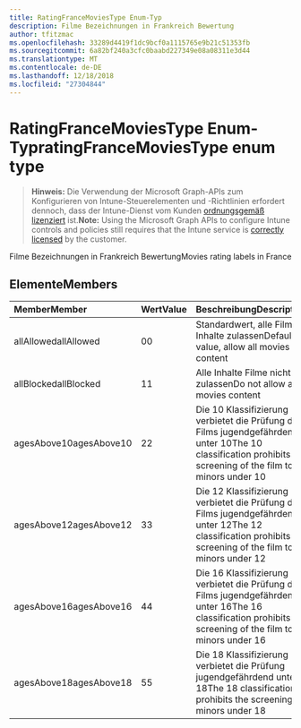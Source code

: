 ```yaml
---
title: RatingFranceMoviesType Enum-Typ
description: Filme Bezeichnungen in Frankreich Bewertung
author: tfitzmac
ms.openlocfilehash: 33289d4419f1dc9bcf0a1115765e9b21c51353fb
ms.sourcegitcommit: 6a82bf240a3cfc0baabd227349e08a08311e3d44
ms.translationtype: MT
ms.contentlocale: de-DE
ms.lasthandoff: 12/18/2018
ms.locfileid: "27304844"
---
```

# <a name="ratingfrancemoviestype-enum-type"></a><span data-ttu-id="e3658-103">RatingFranceMoviesType Enum-Typ</span><span class="sxs-lookup"><span data-stu-id="e3658-103">ratingFranceMoviesType enum type</span></span>

> <span data-ttu-id="e3658-104">**Hinweis:** Die Verwendung der Microsoft Graph-APIs zum Konfigurieren von Intune-Steuerelementen und -Richtlinien erfordert dennoch, dass der Intune-Dienst vom Kunden [ordnungsgemäß lizenziert](https://go.microsoft.com/fwlink/?linkid=839381) ist.</span><span class="sxs-lookup"><span data-stu-id="e3658-104">**Note:** Using the Microsoft Graph APIs to configure Intune controls and policies still requires that the Intune service is [correctly licensed](https://go.microsoft.com/fwlink/?linkid=839381) by the customer.</span></span>

<span data-ttu-id="e3658-105">Filme Bezeichnungen in Frankreich Bewertung</span><span class="sxs-lookup"><span data-stu-id="e3658-105">Movies rating labels in France</span></span>
## <a name="members"></a><span data-ttu-id="e3658-106">Elemente</span><span class="sxs-lookup"><span data-stu-id="e3658-106">Members</span></span>
|<span data-ttu-id="e3658-107">Member</span><span class="sxs-lookup"><span data-stu-id="e3658-107">Member</span></span>|<span data-ttu-id="e3658-108">Wert</span><span class="sxs-lookup"><span data-stu-id="e3658-108">Value</span></span>|<span data-ttu-id="e3658-109">Beschreibung</span><span class="sxs-lookup"><span data-stu-id="e3658-109">Description</span></span>|
|:---|:---|:---|
|<span data-ttu-id="e3658-110">allAllowed</span><span class="sxs-lookup"><span data-stu-id="e3658-110">allAllowed</span></span>|<span data-ttu-id="e3658-111">0</span><span class="sxs-lookup"><span data-stu-id="e3658-111">0</span></span>|<span data-ttu-id="e3658-112">Standardwert, alle Filme Inhalte zulassen</span><span class="sxs-lookup"><span data-stu-id="e3658-112">Default value, allow all movies content</span></span>|
|<span data-ttu-id="e3658-113">allBlocked</span><span class="sxs-lookup"><span data-stu-id="e3658-113">allBlocked</span></span>|<span data-ttu-id="e3658-114">1</span><span class="sxs-lookup"><span data-stu-id="e3658-114">1</span></span>|<span data-ttu-id="e3658-115">Alle Inhalte Filme nicht zulassen</span><span class="sxs-lookup"><span data-stu-id="e3658-115">Do not allow any movies content</span></span>|
|<span data-ttu-id="e3658-116">agesAbove10</span><span class="sxs-lookup"><span data-stu-id="e3658-116">agesAbove10</span></span>|<span data-ttu-id="e3658-117">2</span><span class="sxs-lookup"><span data-stu-id="e3658-117">2</span></span>|<span data-ttu-id="e3658-118">Die 10 Klassifizierung verbietet die Prüfung des Films jugendgefährdend unter 10</span><span class="sxs-lookup"><span data-stu-id="e3658-118">The 10 classification prohibits the screening of the film to minors under 10</span></span>|
|<span data-ttu-id="e3658-119">agesAbove12</span><span class="sxs-lookup"><span data-stu-id="e3658-119">agesAbove12</span></span>|<span data-ttu-id="e3658-120">3</span><span class="sxs-lookup"><span data-stu-id="e3658-120">3</span></span>|<span data-ttu-id="e3658-121">Die 12 Klassifizierung verbietet die Prüfung des Films jugendgefährdend unter 12</span><span class="sxs-lookup"><span data-stu-id="e3658-121">The 12 classification prohibits the screening of the film to minors under 12</span></span>|
|<span data-ttu-id="e3658-122">agesAbove16</span><span class="sxs-lookup"><span data-stu-id="e3658-122">agesAbove16</span></span>|<span data-ttu-id="e3658-123">4</span><span class="sxs-lookup"><span data-stu-id="e3658-123">4</span></span>|<span data-ttu-id="e3658-124">Die 16 Klassifizierung verbietet die Prüfung des Films jugendgefährdend unter 16</span><span class="sxs-lookup"><span data-stu-id="e3658-124">The 16 classification prohibits the screening of the film to minors under 16</span></span>|
|<span data-ttu-id="e3658-125">agesAbove18</span><span class="sxs-lookup"><span data-stu-id="e3658-125">agesAbove18</span></span>|<span data-ttu-id="e3658-126">5</span><span class="sxs-lookup"><span data-stu-id="e3658-126">5</span></span>|<span data-ttu-id="e3658-127">Die 18 Klassifizierung verbietet die Prüfung jugendgefährdend unter 18</span><span class="sxs-lookup"><span data-stu-id="e3658-127">The 18 classification prohibits the screening to minors under 18</span></span>|



